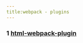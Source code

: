 ```yaml
---
title:webpack - plugins
---
```


### 1 [html-webpack-plugin](https://github.com/jantimon/html-webpack-plugin)



